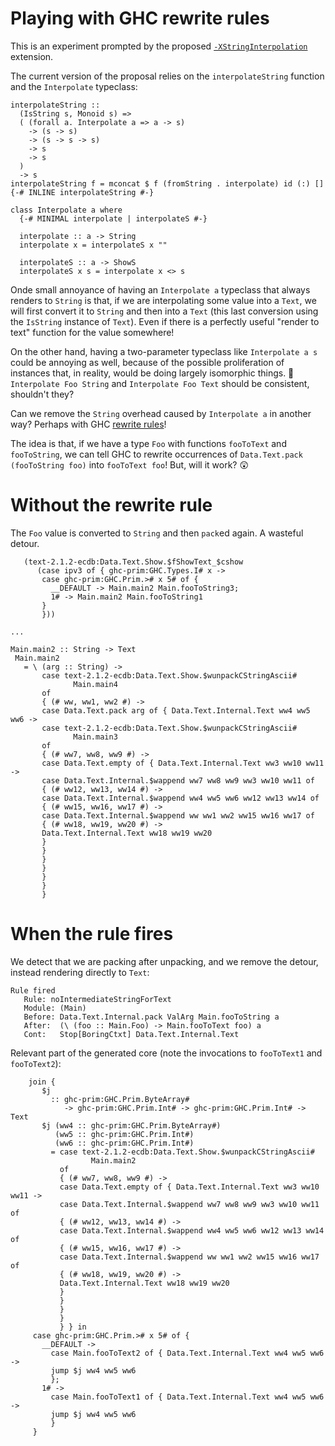 # Playing with GHC rewrite rules

This is an experiment prompted by the proposed [`-XStringInterpolation`](https://discourse.haskell.org/t/updates-for-string-related-ghc-proposals/13160) extension.

The current version of the proposal relies on the `interpolateString` function and the `Interpolate` typeclass:

```
interpolateString ::
  (IsString s, Monoid s) =>
  ( (forall a. Interpolate a => a -> s)
    -> (s -> s)
    -> (s -> s -> s)
    -> s
    -> s
  )
  -> s
interpolateString f = mconcat $ f (fromString . interpolate) id (:) []
{-# INLINE interpolateString #-}

class Interpolate a where
  {-# MINIMAL interpolate | interpolateS #-}

  interpolate :: a -> String
  interpolate x = interpolateS x ""

  interpolateS :: a -> ShowS
  interpolateS x s = interpolate x <> s
```

Onde small annoyance of having an `Interpolate a` typeclass that always renders to `String` is that, if we are interpolating some value into a `Text`, we will first convert it to `String` and then into a `Text` (this last conversion using the `IsString` instance of `Text`). Even if there is a perfectly useful "render to text" function for the value somewhere! 

On the other hand, having a two-parameter typeclass like 
`Interpolate a s` could be annoying as well, because of the 
possible proliferation of instances that, in reality, would be doing largely isomorphic things. 🤔 `Interpolate Foo String` and `Interpolate Foo Text` should be consistent, shouldn't they?

Can we remove the `String` overhead caused by `Interpolate a` in another way? Perhaps with GHC [rewrite rules](https://ghc.gitlab.haskell.org/ghc/doc/users_guide/exts/rewrite_rules.html)!

The idea is that, if we have a type `Foo` with functions `fooToText` and `fooToString`, we can tell GHC to rewrite occurrences of `Data.Text.pack (fooToString foo)` into `fooToText foo`! But, will it work? 😲

# Without the rewrite rule

The `Foo` value is converted to `String` and then `pack`ed again. A wasteful detour.

```
   (text-2.1.2-ecdb:Data.Text.Show.$fShowText_$cshow
      (case ipv3 of { ghc-prim:GHC.Types.I# x ->
       case ghc-prim:GHC.Prim.># x 5# of {
         __DEFAULT -> Main.main2 Main.fooToString3;
         1# -> Main.main2 Main.fooToString1
       }
       }))

...

Main.main2 :: String -> Text
 Main.main2
   = \ (arg :: String) ->
       case text-2.1.2-ecdb:Data.Text.Show.$wunpackCStringAscii#
              Main.main4
       of
       { (# ww, ww1, ww2 #) ->
       case Data.Text.pack arg of { Data.Text.Internal.Text ww4 ww5 ww6 ->
       case text-2.1.2-ecdb:Data.Text.Show.$wunpackCStringAscii#
              Main.main3
       of
       { (# ww7, ww8, ww9 #) ->
       case Data.Text.empty of { Data.Text.Internal.Text ww3 ww10 ww11 ->
       case Data.Text.Internal.$wappend ww7 ww8 ww9 ww3 ww10 ww11 of
       { (# ww12, ww13, ww14 #) ->
       case Data.Text.Internal.$wappend ww4 ww5 ww6 ww12 ww13 ww14 of
       { (# ww15, ww16, ww17 #) ->
       case Data.Text.Internal.$wappend ww ww1 ww2 ww15 ww16 ww17 of
       { (# ww18, ww19, ww20 #) ->
       Data.Text.Internal.Text ww18 ww19 ww20
       }
       }
       }
       }
       }
       }
       }
```

# When the rule fires

We detect that we are packing after unpacking, and we remove the detour, instead rendering directly to `Text`:

```
Rule fired
   Rule: noIntermediateStringForText
   Module: (Main)
   Before: Data.Text.Internal.pack ValArg Main.fooToString a
   After:  (\ (foo :: Main.Foo) -> Main.fooToText foo) a
   Cont:   Stop[BoringCtxt] Data.Text.Internal.Text
```

Relevant part of the generated core (note the invocations to `fooToText1` and `fooToText2`):

```
    join {
       $j
         :: ghc-prim:GHC.Prim.ByteArray#
            -> ghc-prim:GHC.Prim.Int# -> ghc-prim:GHC.Prim.Int# -> Text
       $j (ww4 :: ghc-prim:GHC.Prim.ByteArray#)
          (ww5 :: ghc-prim:GHC.Prim.Int#)
          (ww6 :: ghc-prim:GHC.Prim.Int#)
         = case text-2.1.2-ecdb:Data.Text.Show.$wunpackCStringAscii#
                  Main.main2
           of
           { (# ww7, ww8, ww9 #) ->
           case Data.Text.empty of { Data.Text.Internal.Text ww3 ww10 ww11 ->
           case Data.Text.Internal.$wappend ww7 ww8 ww9 ww3 ww10 ww11 of
           { (# ww12, ww13, ww14 #) ->
           case Data.Text.Internal.$wappend ww4 ww5 ww6 ww12 ww13 ww14 of
           { (# ww15, ww16, ww17 #) ->
           case Data.Text.Internal.$wappend ww ww1 ww2 ww15 ww16 ww17 of
           { (# ww18, ww19, ww20 #) ->
           Data.Text.Internal.Text ww18 ww19 ww20
           }
           }
           }
           }
           } } in
     case ghc-prim:GHC.Prim.># x 5# of {
       __DEFAULT ->
         case Main.fooToText2 of { Data.Text.Internal.Text ww4 ww5 ww6 ->
         jump $j ww4 ww5 ww6
         };
       1# ->
         case Main.fooToText1 of { Data.Text.Internal.Text ww4 ww5 ww6 ->
         jump $j ww4 ww5 ww6
         }
     }
```